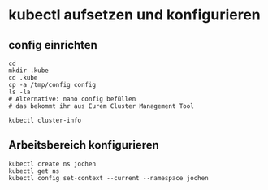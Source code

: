 # kubectl aufsetzen und konfigurieren

## config einrichten 

```
cd
mkdir .kube
cd .kube
cp -a /tmp/config config
ls -la
# Alternative: nano config befüllen 
# das bekommt ihr aus Eurem Cluster Management Tool 
```

```
kubectl cluster-info
```

## Arbeitsbereich konfigurieren 

```
kubectl create ns jochen
kubectl get ns
kubectl config set-context --current --namespace jochen
```
